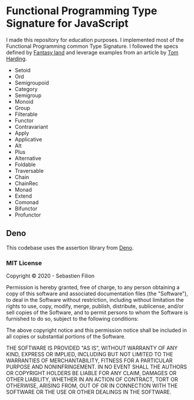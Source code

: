 # Functional Programming Type Signature for JavaScript

I made this repository for education purposes. I implemented most of the Functional Programming common Type Signature.
I followed the specs defined by [Fantasy land](https://github.com/fantasyland/fantasy-land) and leverage examples from
an article by [Tom Harding](http://www.tomharding.me/fantasy-land/).

 * Setoid
 * Ord
 * Semigroupoid
 * Category
 * Semigroup
 * Monoid
 * Group
 * Filterable
 * Functor
 * Contravariant
 * Apply
 * Applicative
 * Alt
 * Plus
 * Alternative
 * Foldable
 * Traversable
 * Chain
 * ChainRec
 * Monad
 * Extend
 * Comonad
 * Bifunctor
 * Profunctor
 
## Deno

This codebase uses the assertion library from [Deno](https://deno.land/#installation).

### MIT License

Copyright © 2020 - Sebastien Filion

Permission is hereby granted, free of charge, to any person obtaining a copy
of this software and associated documentation files (the "Software"), to deal
in the Software without restriction, including without limitation the rights
to use, copy, modify, merge, publish, distribute, sublicense, and/or sell
copies of the Software, and to permit persons to whom the Software is
furnished to do so, subject to the following conditions:

The above copyright notice and this permission notice shall be included in all
copies or substantial portions of the Software.

THE SOFTWARE IS PROVIDED "AS IS", WITHOUT WARRANTY OF ANY KIND, EXPRESS OR
IMPLIED, INCLUDING BUT NOT LIMITED TO THE WARRANTIES OF MERCHANTABILITY,
FITNESS FOR A PARTICULAR PURPOSE AND NONINFRINGEMENT. IN NO EVENT SHALL THE
AUTHORS OR COPYRIGHT HOLDERS BE LIABLE FOR ANY CLAIM, DAMAGES OR OTHER
LIABILITY, WHETHER IN AN ACTION OF CONTRACT, TORT OR OTHERWISE, ARISING FROM,
OUT OF OR IN CONNECTION WITH THE SOFTWARE OR THE USE OR OTHER DEALINGS IN THE
SOFTWARE.